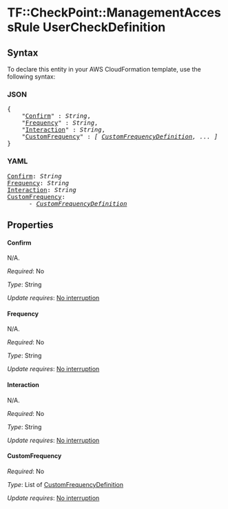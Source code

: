 # TF::CheckPoint::ManagementAccessRule UserCheckDefinition

## Syntax

To declare this entity in your AWS CloudFormation template, use the following syntax:

### JSON

<pre>
{
    "<a href="#confirm" title="Confirm">Confirm</a>" : <i>String</i>,
    "<a href="#frequency" title="Frequency">Frequency</a>" : <i>String</i>,
    "<a href="#interaction" title="Interaction">Interaction</a>" : <i>String</i>,
    "<a href="#customfrequency" title="CustomFrequency">CustomFrequency</a>" : <i>[ <a href="customfrequencydefinition.md">CustomFrequencyDefinition</a>, ... ]</i>
}
</pre>

### YAML

<pre>
<a href="#confirm" title="Confirm">Confirm</a>: <i>String</i>
<a href="#frequency" title="Frequency">Frequency</a>: <i>String</i>
<a href="#interaction" title="Interaction">Interaction</a>: <i>String</i>
<a href="#customfrequency" title="CustomFrequency">CustomFrequency</a>: <i>
      - <a href="customfrequencydefinition.md">CustomFrequencyDefinition</a></i>
</pre>

## Properties

#### Confirm

N/A.

_Required_: No

_Type_: String

_Update requires_: [No interruption](https://docs.aws.amazon.com/AWSCloudFormation/latest/UserGuide/using-cfn-updating-stacks-update-behaviors.html#update-no-interrupt)

#### Frequency

N/A.

_Required_: No

_Type_: String

_Update requires_: [No interruption](https://docs.aws.amazon.com/AWSCloudFormation/latest/UserGuide/using-cfn-updating-stacks-update-behaviors.html#update-no-interrupt)

#### Interaction

N/A.

_Required_: No

_Type_: String

_Update requires_: [No interruption](https://docs.aws.amazon.com/AWSCloudFormation/latest/UserGuide/using-cfn-updating-stacks-update-behaviors.html#update-no-interrupt)

#### CustomFrequency

_Required_: No

_Type_: List of <a href="customfrequencydefinition.md">CustomFrequencyDefinition</a>

_Update requires_: [No interruption](https://docs.aws.amazon.com/AWSCloudFormation/latest/UserGuide/using-cfn-updating-stacks-update-behaviors.html#update-no-interrupt)

